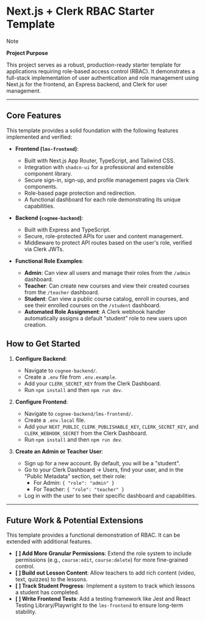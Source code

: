 # Next.js + Clerk RBAC Starter Template

> [!NOTE]
> **Project Purpose**
>
> This project serves as a robust, production-ready starter template for applications requiring role-based access control (RBAC). It demonstrates a full-stack implementation of user authentication and role management using Next.js for the frontend, an Express backend, and Clerk for user management.

---

## Core Features

This template provides a solid foundation with the following features implemented and verified:

- **Frontend (`lms-frontend`)**:
  - Built with Next.js App Router, TypeScript, and Tailwind CSS.
  - Integration with `shadcn-ui` for a professional and extensible component library.
  - Secure sign-in, sign-up, and profile management pages via Clerk components.
  - Role-based page protection and redirection.
  - A functional dashboard for each role demonstrating its unique capabilities.

- **Backend (`cognee-backend`)**:
  - Built with Express and TypeScript.
  - Secure, role-protected APIs for user and content management.
  - Middleware to protect API routes based on the user's role, verified via Clerk JWTs.

- **Functional Role Examples**:
    -   **Admin**: Can view all users and manage their roles from the `/admin` dashboard.
    -   **Teacher**: Can create new courses and view their created courses from the `/teacher` dashboard.
    -   **Student**: Can view a public course catalog, enroll in courses, and see their enrolled courses on the `/student` dashboard.
    -   **Automated Role Assignment**: A Clerk webhook handler automatically assigns a default "student" role to new users upon creation.

## How to Get Started

1.  **Configure Backend**:
    - Navigate to `cognee-backend/`.
    - Create a `.env` file from `.env.example`.
    - Add your `CLERK_SECRET_KEY` from the Clerk Dashboard.
    - Run `npm install` and then `npm run dev`.

2.  **Configure Frontend**:
    - Navigate to `cognee-backend/lms-frontend/`.
    - Create a `.env.local` file.
    - Add your `NEXT_PUBLIC_CLERK_PUBLISHABLE_KEY`, `CLERK_SECRET_KEY`, and `CLERK_WEBHOOK_SECRET` from the Clerk Dashboard.
    - Run `npm install` and then `npm run dev`.

3.  **Create an Admin or Teacher User**:
    - Sign up for a new account. By default, you will be a "student".
    - Go to your Clerk Dashboard -> Users, find your user, and in the "Public Metadata" section, set their role:
      - For Admin: `{ "role": "admin" }`
      - For Teacher: `{ "role": "teacher" }`
    - Log in with the user to see their specific dashboard and capabilities.

---

## Future Work & Potential Extensions

This template provides a functional demonstration of RBAC. It can be extended with additional features.

- **[ ] Add More Granular Permissions**: Extend the role system to include permissions (e.g., `course:edit`, `course:delete`) for more fine-grained control.
- **[ ] Build out Lesson Content**: Allow teachers to add rich content (video, text, quizzes) to the lessons.
- **[ ] Track Student Progress**: Implement a system to track which lessons a student has completed.
- **[ ] Write Frontend Tests**: Add a testing framework like Jest and React Testing Library/Playwright to the `lms-frontend` to ensure long-term stability.
